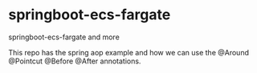 # springboot-ecs-fargate
springboot-ecs-fargate and more

This repo has the spring aop example and how we can use the @Around @Pointcut @Before @After annotations.
